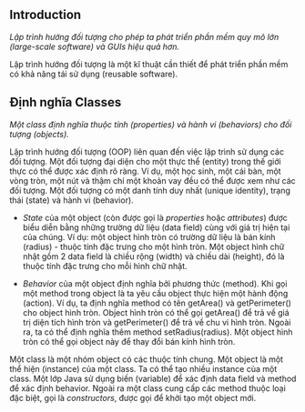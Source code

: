 ## Introduction

*Lập trình hướng đối tượng cho phép ta phát triển phần mềm quy mô lớn (large-scale software) và GUIs hiệu quả hơn.*

Lập trình hướng đối tượng là một kĩ thuật cần thiết để phát triển phần mềm có khả năng tái sử dụng (reusable software).

## Định nghĩa Classes

*Một class định nghĩa thuộc tính (properties) và hành vi (behaviors) cho đối tượng (objects).*

Lập trình hướng đối tượng (OOP) liên quan đến việc lập trình sử dụng các đối tượng. Một đối tượng đại diện cho một thực thể (entity) trong thế giới thực có thể được xác định rõ ràng. Ví dụ, một học sinh, một cái bàn,
một vòng tròn, một nút và thậm chí một khoản vay đều có thể được xem như các đối tượng. Một đối tượng có một danh tính duy nhất (unique identity), trạng thái (state) và hành vi (behavior).

* *State* của một object (còn được gọi là *properties* hoặc *attributes*) được biểu diễn bằng những trường dữ liệu (data field) cùng với giá trị hiện tại của chúng. Ví dụ: một object hình tròn có trường dữ liệu là bán kính (radius) - 
thuộc tính đặc trưng cho một hình tròn. Một object hình chữ nhật gồm 2 data field là chiều rộng (width) và chiều dài (height), đó là thuộc tính đặc trưng cho mỗi hình chữ nhật.

* *Behavior* của một object định nghĩa bởi phương thức (method). Khi gọi một method trong object là ta yêu cầu object thực hiện một hành động (action).
Ví dụ, ta định nghĩa method có tên getArea() và getPerimeter() cho object hình tròn. Object hình tròn có thể gọi getArea() để trả về giá trị diện tích hình tròn và
getPerimeter() để trả về chu vi hình tròn. Ngoài ra, ta có thể định nghĩa thêm method setRadius(radius). Một object hình tròn có thể gọi object này để thay đổi bán kính hình tròn.

Một class là một nhóm object có các thuộc tính chung. Một object là một thể hiện (instance) của một class. Ta có thể tạo nhiều instance của một class. Một lớp Java sử dụng biến (variable) để xác định data field và method để xác định behavior.
Ngoài ra một class cung cấp các method thuộc loại đặc biệt, gọi là *constructors*, được gọi để khởi tạo một object mới.
